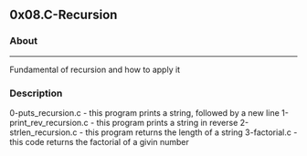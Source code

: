 ## 0x08.C-Recursion

### About
---
Fundamental of recursion and how to apply it

### Description
0-puts_recursion.c - this program prints a string, followed by a new line
1-print_rev_recursion.c - this program prints a string in reverse
2-strlen_recursion.c - this program returns the length of a string
3-factorial.c - this code returns the factorial of a givin number
